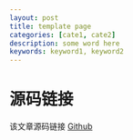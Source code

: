 ```yaml
---
layout: post
title: template page
categories: [cate1, cate2]
description: some word here
keywords: keyword1, keyword2
---
```


# 源码链接
该文章源码链接 [Github](url)